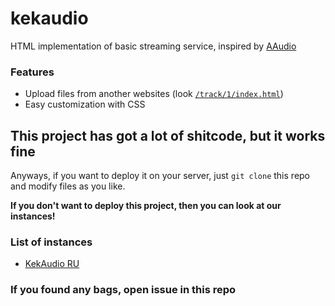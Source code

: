 # kekaudio
HTML implementation of basic streaming service, inspired by [AAudio](https://koke228.ru/anusaudio)
### Features
- Upload files from another websites (look [`/track/1/index.html`](https://github.com/kektris/kekaudio/blob/main/track/1/index.html))
- Easy customization with CSS
## This project has got a lot of shitcode, but it works fine
Anyways, if you want to deploy it on your server, just `git clone` this repo and modify files as you like.

**If you don't want to deploy this project, then you can look at our instances!**
### List of instances
- [KekAudio RU](https://u30.veliona.no/kekaudio)
### If you found any bags, open issue in this repo
